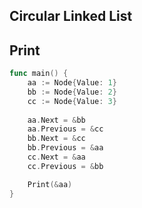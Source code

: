Circular Linked List
-------------------------

## Print
```go
func main() {
    aa := Node{Value: 1}
    bb := Node{Value: 2}
    cc := Node{Value: 3}
    
    aa.Next = &bb
    aa.Previous = &cc
    bb.Next = &cc
    bb.Previous = &aa
    cc.Next = &aa
    cc.Previous = &bb

    Print(&aa)
}
```
